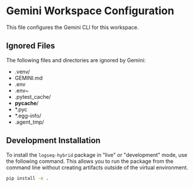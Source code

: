 # Gemini Workspace Configuration

This file configures the Gemini CLI for this workspace.

## Ignored Files

The following files and directories are ignored by Gemini:

- .venv/
- GEMINI.md
- .env
- .env~
- .pytest_cache/
- __pycache__/
- *.pyc
- *.egg-info/
- .agent_tmp/

## Development Installation

To install the `logseq-hybrid` package in "live" or "development" mode, use the following command. This allows you to run the package from the command line without creating artifacts outside of the virtual environment.

```bash
pip install -e .
```